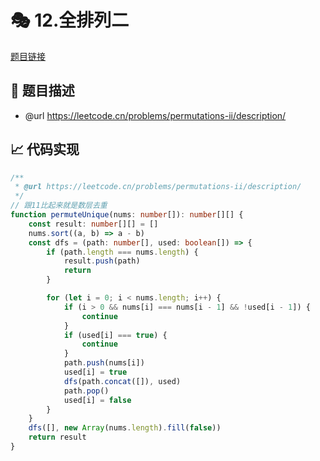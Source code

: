 # 🎭 12.全排列二

[题目链接](https://leetcode.cn/problems/permutations-ii/description/)

## 📝 题目描述
* @url https://leetcode.cn/problems/permutations-ii/description/

## 📈 代码实现
```typescript
/**
 * @url https://leetcode.cn/problems/permutations-ii/description/
 */
// 跟11比起来就是数层去重
function permuteUnique(nums: number[]): number[][] {
    const result: number[][] = []
    nums.sort((a, b) => a - b)
    const dfs = (path: number[], used: boolean[]) => {
        if (path.length === nums.length) {
            result.push(path)
            return
        }

        for (let i = 0; i < nums.length; i++) {
            if (i > 0 && nums[i] === nums[i - 1] && !used[i - 1]) {
                continue
            }
            if (used[i] === true) {
                continue
            }
            path.push(nums[i])
            used[i] = true
            dfs(path.concat([]), used)
            path.pop()
            used[i] = false
        }
    }
    dfs([], new Array(nums.length).fill(false))
    return result
}

```
